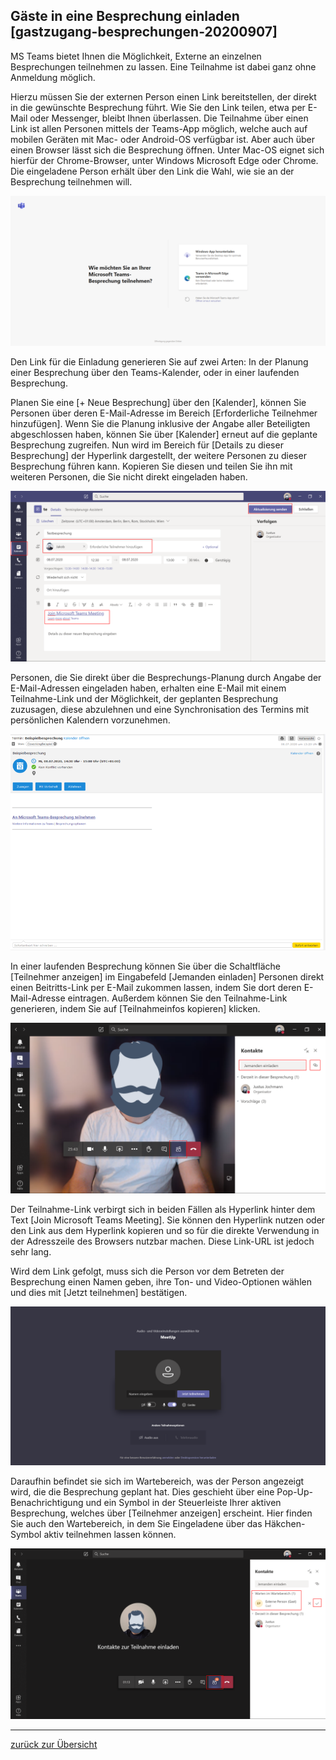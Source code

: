 ## Gäste in eine Besprechung einladen [gastzugang-besprechungen-20200907]

MS Teams bietet Ihnen die Möglichkeit, Externe an einzelnen Besprechungen teilnehmen zu lassen. Eine Teilnahme ist dabei ganz ohne Anmeldung möglich.

Hierzu müssen Sie der externen Person einen Link bereitstellen, der direkt in die gewünschte Besprechung führt. Wie Sie den Link teilen, etwa per E-Mail oder Messenger, bleibt Ihnen überlassen. Die Teilnahme über einen Link ist allen Personen mittels der Teams-App möglich, welche auch auf mobilen Geräten mit Mac- oder Android-OS verfügbar ist. Aber auch über einen Browser lässt sich die Besprechung öffnen. Unter Mac-OS eignet sich hierfür der Chrome-Browser, unter Windows Microsoft Edge oder Chrome. Die eingeladene Person erhält über den Link die Wahl, wie sie an der Besprechung teilnehmen will.

![](auswahl-browser-app.png)

Den Link für die Einladung generieren Sie auf zwei Arten:
In der Planung einer Besprechung über den Teams-Kalender, oder in einer laufenden Besprechung.

Planen Sie eine [+ Neue Besprechung] über den [Kalender], können Sie Personen über deren E-Mail-Adresse im Bereich [Erforderliche Teilnehmer hinzufügen]. Wenn Sie die Planung inklusive der Angabe aller Beteiligten abgeschlossen haben, können Sie über [Kalender] erneut auf die geplante Besprechung zugreifen. Nun wird im Bereich für [Details zu dieser Besprechung] der Hyperlink dargestellt, der weitere Personen zu dieser Besprechung führen kann. Kopieren Sie diesen und teilen Sie ihn mit weiteren Personen, die Sie nicht direkt eingeladen haben.

![](besprechung-planen-link2.png)

Personen, die Sie direkt über die Besprechungs-Planung durch Angabe der E-Mail-Adressen eingeladen haben, erhalten eine E-Mail mit einem Teilnahme-Link und der Möglichkeit, der geplanten Besprechung zuzusagen, diese abzulehnen und eine Synchronisation des Termins mit persönlichen Kalendern vorzunehmen.

![](einladung-email.png)

In einer laufenden Besprechung können Sie über die Schaltfläche [Teilnehmer anzeigen] im Eingabefeld [Jemanden einladen] Personen direkt einen Beitritts-Link per E-Mail zukommen lassen, indem Sie dort deren E-Mail-Adresse eintragen. Außerdem können Sie den Teilnahme-Link generieren, indem Sie auf [Teilnahmeinfos kopieren] klicken.

![](einladen-in-aktive-besprechung.png)

Der Teilnahme-Link verbirgt sich in beiden Fällen als Hyperlink hinter dem Text [Join Microsoft Teams Meeting]. Sie können den Hyperlink nutzen oder den Link aus dem Hyperlink kopieren und so für die direkte Verwendung in der Adresszeile des Browsers nutzbar machen. Diese Link-URL ist jedoch sehr lang.

Wird dem Link gefolgt, muss sich die Person vor dem Betreten der Besprechung einen Namen geben, ihre Ton- und Video-Optionen wählen und dies mit [Jetzt teilnehmen] bestätigen.

![](name-anmeldung-besprechung.png)

Daraufhin befindet sie sich im Wartebereich, was der Person angezeigt wird, die die Besprechung geplant hat. Dies geschieht über eine Pop-Up-Benachrichtigung und ein Symbol in der Steuerleiste Ihrer aktiven Besprechung, welches über [Teilnehmer anzeigen] erscheint. Hier finden Sie auch den Wartebereich, in dem Sie Eingeladene über das Häkchen-Symbol aktiv teilnehmen lassen können.

![](wartebereich-zulassen.png)

---

[zurück zur Übersicht](/)
